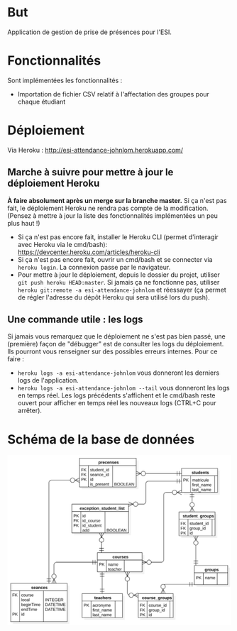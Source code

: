 # But

Application de gestion de prise de présences pour l'ESI.

# Fonctionnalités

Sont implémentées les fonctionnalités :
- Importation de fichier CSV relatif à l'affectation des groupes pour chaque étudiant

# Déploiement

Via Heroku : http://esi-attendance-johnlom.herokuapp.com/

## Marche à suivre pour mettre à jour le déploiement Heroku

**À faire absolument après un merge sur la branche master.**
Si ça n'est pas fait, le déploiement Heroku ne rendra pas compte de la modification.
(Pensez à mettre à jour la liste des fonctionnalités implémentées un peu plus haut !)


- Si ça n'est pas encore fait, installer le Heroku CLI (permet d'interagir avec Heroku via le cmd/bash): https://devcenter.heroku.com/articles/heroku-cli
- Si ça n'est pas encore fait, ouvrir un cmd/bash et se connecter via `heroku login`. La connexion passe par le navigateur.
- Pour mettre à jour le déploiement, depuis le dossier du projet, utiliser `git push heroku HEAD:master`. Si jamais ça ne fonctionne pas, utiliser `heroku git:remote -a esi-attendance-johnlom` et réessayer (ça permet de régler l'adresse du dépôt Heroku qui sera utilisé lors du push).

## Une commande utile : les logs

Si jamais vous remarquez que le déploiement ne s'est pas bien passé, une (première) façon de "débugger" est de consulter les logs du déploiement.
Ils pourront vous renseigner sur des possibles erreurs internes. Pour ce faire :

- `heroku logs -a esi-attendance-johnlom` vous donneront les derniers logs de l'application.
- `heroku logs -a esi-attendance-johnlom --tail` vous donneront les logs en temps réel. Les logs précédents s'affichent et le cmd/bash reste ouvert pour afficher en temps réel les nouveaux logs (CTRL+C pour arrêter).

# Schéma de la base de données

![Diagramme de la BDD](ERDDiagram1.svg)